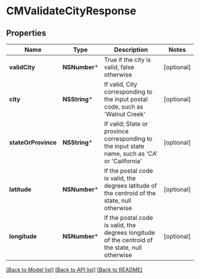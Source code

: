 # CMValidateCityResponse

## Properties
Name | Type | Description | Notes
------------ | ------------- | ------------- | -------------
**validCity** | **NSNumber*** | True if the city is valid, false otherwise | [optional] 
**city** | **NSString*** | If valid, City corresponding to the input postal code, such as &#39;Walnut Creek&#39; | [optional] 
**stateOrProvince** | **NSString*** | If valid; State or province corresponding to the input state name, such as &#39;CA&#39; or &#39;California&#39; | [optional] 
**latitude** | **NSNumber*** | If the postal code is valid, the degrees latitude of the centroid of the state, null otherwise | [optional] 
**longitude** | **NSNumber*** | If the postal code is valid, the degrees longitude of the centroid of the state, null otherwise | [optional] 

[[Back to Model list]](../README.md#documentation-for-models) [[Back to API list]](../README.md#documentation-for-api-endpoints) [[Back to README]](../README.md)


